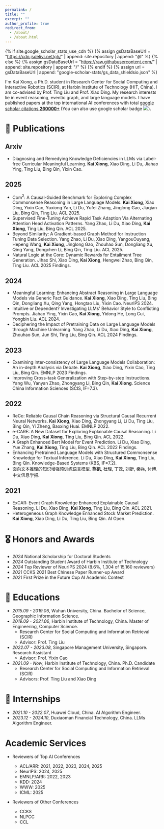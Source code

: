 ```yaml
---
permalink: /
title: ""
excerpt: ""
author_profile: true
redirect_from: 
  - /about/
  - /about.html
---
```


{% if site.google_scholar_stats_use_cdn %}
{% assign gsDataBaseUrl = "https://cdn.jsdelivr.net/gh/" | append: site.repository | append: "@" %}
{% else %}
{% assign gsDataBaseUrl = "https://raw.githubusercontent.com/" | append: site.repository | append: "/" %}
{% endif %}
{% assign url = gsDataBaseUrl | append: "google-scholar-stats/gs_data_shieldsio.json" %}

<span class='anchor' id='about-me'></span>

I'm Kai Xiong, a Ph.D. student in Research Center for Social Computing and Interactive Robotics (SCIR), at Harbin Institute of Technology (HIT, China). I am co-advised by Prof. Ting Liu and Prof. Xiao Ding. My research interests lie in event reasoning, eventic graph, and large language models. I have published papers at the top international AI conferences with total <a href='https://scholar.google.com/citations?user=DhtAFkwAAAAJ'>google scholar citations <strong><span id='total_cit'>260000+</span></strong></a> (You can also use google scholar badge <a href='https://scholar.google.com/citations?user=DhtAFkwAAAAJ'><img src="https://img.shields.io/endpoint?url={{ url | url_encode }}&logo=Google%20Scholar&labelColor=f6f6f6&color=9cf&style=flat&label=citations"></a>).


<!-- # 🔥 News
- *2025.05*: &nbsp;🎉🎉 Three/One papers are accepted by ACL 2025 conference/findings, respectively. 
- *2024.09*: &nbsp;🎉🎉 One paper is accepted by NeurIPS 2024 poster.
- *2024.05*: &nbsp;🎉🎉 One/One papers are accepted by ACL 2024 conference/findings, respectively. -->

# 📝 Publications 

## Arxiv
- Diagnosing and Remedying Knowledge Deficiencies in LLMs via Label-free Curricular Meaningful Learning. **Kai Xiong**, Xiao Ding, Li Du, Jiahao Ying, Ting Liu, Bing Qin, Yixin Cao.

## 2025
- Com$^2$: A Causal-Guided Benchmark for Exploring Complex Commonsense Reasoning in Large Language Models. **Kai Xiong**, Xiao Ding, Yixin Cao, Yuxiong Yan, Li Du, Yufei Zhang, Jinglong Gao, Jiaqian Liu, Bing Qin, Ting Liu. ACL 2025.
- Supervised Fine-Tuning Achieve Rapid Task Adaption Via Alternating Attention Head Activation Patterns. Yang Zhao, Li Du, Xiao Ding, **Kai Xiong**, Ting Liu, Bing Qin. ACL 2025.
- Beyond Similarity: A Gradient-based Graph Method for Instruction Tuning Data Selection. Yang Zhao, Li Du, Xiao Ding, YangouOuyang, Hepeng Wang, **Kai Xiong**, Jinglong Gao, Zhouhao Sun, Dongliang Xu, Qing Yang, Dongchen Li, Bing Qin, Ting Liu. ACL 2025.
- Natural Logic at the Core: Dynamic Rewards for Entailment Tree Generation. Jihao Shi, Xiao Ding, **Kai Xiong**, Hengwei Zhao, Bing Qin, Ting Liu. ACL 2025 Findings.

## 2024
- Meaningful Learning: Enhancing Abstract Reasoning in Large Language Models via Generic Fact Guidance. **Kai Xiong**, Xiao Ding, Ting Liu, Bing Qin, Dongliang Xu, Qing Yang, Hongtao Liu, Yixin Cao. NeurIPS 2024.
- Intuitive or Dependent? Investigating LLMs' Behavior Style to Conflicting Prompts. Jiahao Ying, Yixin Cao, **Kai Xiong**, Yidong He, Long Cui, Yongbin Liu. ACL 2024.
- Deciphering the lmpact of Pretraining Data on Large Language Models through Machine Unlearning. Yang Zhao, Li Du, Xiao Ding, **Kai Xiong**, Zhouhao Sun, Jun Shi, Ting Liu, Bing Qin. ACL 2024 Findings.

## 2023
- Examining Inter-consistency of Large Language Models Collaboration: An in-depth Analysis via Debate. **Kai Xiong**, Xiao Ding, Yixin Cao, Ting Liu, Bing Qin. EMNLP 2023 Findings.
- Improving Cross-task Generalization with Step-by-step Instructions. Yang Wu, Yanyan Zhao, Zhongyang Li, Bing Qin, **Kai Xiong**. Science China Information Sciences (SCIS, IF=7.3).

## 2022
- ReCo: Reliable Causal Chain Reasoning via Structural Causal Recurrent Neural Networks. **Kai Xiong**, Xiao Ding, Zhongyang Li, Li Du, Ting Liu, Bing Qin, Yi Zheng, Baoxing Huai. EMNLP 2022.
- e-CARE: A New Dataset for Exploring Explainable Causal Reasoning. Li Du, Xiao Ding, **Kai Xiong**, Ting Liu, Bing Qin. ACL 2022.
- A Graph Enhanced Bert Model for Event Prediction. Li Du, Xiao Ding, Yue Zhang, **Kai Xiong**, Ting Liu, Bing Qin. ACL 2022 Findings.
- Enhancing Pretrained Language Models with Structured Commonsense Knowledge for Textual Inference. Li Du, Xiao Ding, **Kai Xiong**, Ting Liu, Bing Qin. Knowledge-Based Systems (KBS, IF=7.2).
- 面向文本推理的知识增强预训练语言模型. **熊凯**, 杜理, 丁效, 刘挺, 秦兵, 付博. 中文信息学报.

## 2021
- ExCAR: Event Graph Knowledge Enhanced Explainable Causal Reasoning. Li Du, Xiao Ding, **Kai Xiong**, Ting Liu, Bing Qin. ACL 2021.
- Heterogeneous Graph Knowledge Enhanced Stock Market Prediction. **Kai Xiong**, Xiao Ding, Li Du, Ting Liu, Bing Qin. AI Open.

# 🎖 Honors and Awards
- *2024* National Scholarship for Doctoral Students
- *2024* Outstanding Student Award of Harbin Institute of Technology
- *2024* Top Reviewer of NeurIPS 2024 (8.6%, 1,304 of 15,160 reviewers)
- *2021* CCKS 2021 Best Chinese Paper Runner-up Award
- *2021* First Prize in the Future Cup AI Academic Contest

# 📖 Educations
- *2015.09 - 2019.06*, Wuhan University, China. Bachelor of Science, Geographic Information Science. 
- *2019.09 - 2021.06*, Harbin Institute of Technology, China. Master of Engineering, Computer Science.
  - Research Center for Social Computing and Information Retrieval (SCIR)
  - Advisor: Prof. Ting Liu
- *2022.07 - 2023.08*, Singapore Management University, Singapore. Research Assistant
  - Advisor: Prof. Yixin Cao
- *2021.09 - Now*, Harbin Institute of Technology, China. Ph.D. Candidate
  - Research Center for Social Computing and Information Retrieval (SCIR)
  - Advisors: Prof. Ting Liu and Xiao Ding

# 💼 Internships
- *2021.10 - 2022.07*, Huawei Cloud, China. AI Algorithm Engineer.
- *2023.12 - 2024.10*, Duxiaoman Financial Technology, China. LLMs Algorithm Engineer.

<!-- # 💬 Invited Talks
- *2021.06*, Lorem ipsum dolor sit amet, consectetur adipiscing elit. Vivamus ornare aliquet ipsum, ac tempus justo dapibus sit amet. 
- *2021.03*, Lorem ipsum dolor sit amet, consectetur adipiscing elit. Vivamus ornare aliquet ipsum, ac tempus justo dapibus sit amet.  \| [\[video\]](https://github.com/) -->

# Academic Services
- Reviewers of Top AI Conferences
  - ACL/ARR: 2021, 2022, 2023, 2024, 2025
  - NeurIPS: 2024, 2025
  - EMNLP/ARR: 2022, 2023
  - KDD: 2024
  - WWW: 2025
  - ICML: 2025

- Reviewers of Other Conferences
  - CCKS
  - NLPCC
  - CCL


